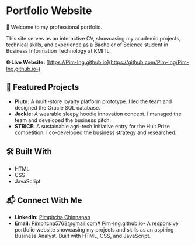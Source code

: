 # Portfolio Website

👋 Welcome to my professional portfolio.

This site serves as an interactive CV, showcasing my academic projects, technical skills, and experience as a Bachelor of Science student in Business Information Technology at KMITL.

**🌐 Live Website:** [https://Pim-Ing.github.io](https://github.com/Pim-Ing/Pim-Ing.github.io-)

## 🚀 Featured Projects

- **Pluto:** A multi-store loyalty platform prototype. I led the team and designed the Oracle SQL database.
- **Jackie:** A wearable sleepy hoodie innovation concept. I managed the team and developed the business pitch.
- **STRICE:** A sustainable agri-tech initiative entry for the Hult Prize competition. I co-developed the business strategy and researched.

## 🛠️ Built With

- HTML
- CSS
- JavaScript

## 📬 Connect With Me

- **LinkedIn:** [Pimpitcha Chinnapan](www.linkedin.com/in/pimpitcha-chinnapan-297525346)
- **Email:** [Pimpitcha5768@gmail.com](mailto:Pimpitcha5768@gmail.com)# Pim-Ing.github.io-
A responsive portfolio website showcasing my projects and skills as an aspiring Business Analyst. Built with HTML, CSS, and JavaScript.
